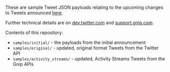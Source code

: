 These are sample Tweet JSON payloads relating to the upcoming changes to Tweets announced [here](https://blog.twitter.com/2016/doing-more-with-140-characters).

Further technical details are on [dev.twitter.com](https://dev.twitter.com/overview/api/upcoming-changes-to-tweets) and [support.gnip.com](http://support.gnip.com/doing-more-with-140.html).

Contents of this repository:
 * `samples/initial/` - the payloads from the initial announcement
 * `samples/original/` - updated, original format Tweets from the Twitter API
 * `samples/activity_streams/` - updated, Activity Streams Tweets from the Gnip APIs
